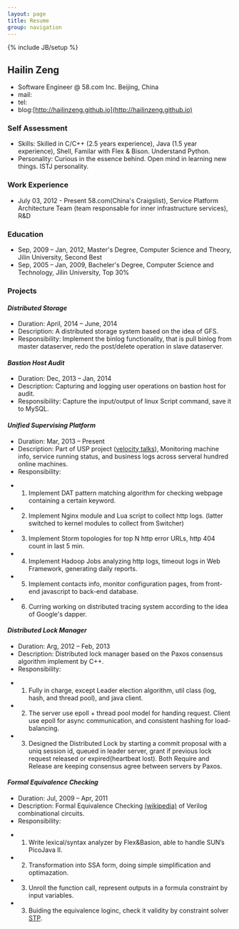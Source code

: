 ```yaml
---
layout: page
title: Resume
group: navigation
---
```

{% include JB/setup %}

## Hailin Zeng
- Software Engineer @ 58.com Inc. Beijing, China
- mail:[](mailto:)
- tel:[](tel:)
- blog:[http://hailinzeng.github.io](http://hailinzeng.github.io)

### Self Assessment ###
- Skills: Skilled in C/C++ (2.5 years experience), Java (1.5 year experience), Shell, Familar with Flex & Bison. Understand Python.
- Personality: Curious in the essence behind. Open mind in learning new things. ISTJ personality.

### Work Experience ###
- July 03, 2012 - Present 	 58.com(China's Craigslist), Service Platform Architecture Team (team responsable for inner infrastructure services), R&D

### Education ###
- Sep, 2009 – Jan, 2012, Master's Degree, Computer Science and Theory, Jilin University, Second Best
- Sep, 2005 – Jan, 2009, Bacheler's Degree, Computer Science and Technology, Jilin University, Top 30%

### Projects ###

#### *Distributed Storage* ####
- Duration: April, 2014 – June, 2014
- Description: A distributed storage system based on the idea of GFS.
- Responsibility: Implement the binlog functionality, that is pull binlog from master dataserver, redo the post/delete operation in slave dataserver.

#### *Bastion Host Audit* ####
- Duration: Dec, 2013 – Jan, 2014
- Description: Capturing and logging user operations on bastion host for audit.
- Responsibility: Capture the input/output of linux Script command, save it to MySQL.

#### *Unified Supervising Platform* ####
- Duration: Mar, 2013 – Present
- Description: Part of USP project ([velocity talks](http://velocity.oreilly.com.cn/2013/index.php?func=session&id=16)), Monitoring machine info, service running status, and business logs across serveral hundred online machines.
- Responsibility: 
* 1) Implement DAT pattern matching algorithm for checking webpage containing a certain keyword.
* 2) Implement Nginx module and Lua script to collect http logs. (latter switched to kernel modules to collect from Switcher)
* 3) Implement Storm topologies for top N http error URLs, http 404 count in last 5 min.
* 4) Implement Hadoop Jobs analyzing http logs, timeout logs in Web Framework, generating daily reports.
* 5) Implement contacts info, monitor configuration pages, from front-end javascript to back-end database. 
* 6) Curring working on distributed tracing system according to the idea of Google's dapper.

#### *Distributed Lock Manager* ####
- Duration: Arg, 2012 – Feb, 2013
- Description: Distributed lock manager based on the Paxos consensus algorithm implement by C++.
- Responsibility: 
* 1) Fully in charge, except Leader election algorithm, util class (log, hash, and thread pool), and java client.
* 2) The server use epoll + thread pool model for handing request. Client use epoll for async communication, and consistent hashing for load-balancing.
* 3) Designed the Distributed Lock by starting a commit proposal with a uniq session id, queued in leader server, grant if previous lock request released or expired(heartbeat lost). Both Require and Release are keeping consensus agree between servers by Paxos.

#### *Formal Equivalence Checking* ####
- Duration: Jul, 2009 – Apr, 2011
- Description: Formal Equivalence Checking [(wikipedia)](http://en.wikipedia.org/wiki/Formal_equivalence_checking) of Verilog combinational circuits.
- Responsibility: 
* 1) Write lexical/syntax analyzer by Flex&Basion, able to handle SUN’s PicoJava II.
* 2) Transformation into SSA form, doing simple simplification and optimazation.
* 3) Unroll the function call, represent outputs in a formula constraint by input variables.
* 3) Buiding the equivalence loginc, check it validity by constraint solver [STP](https://github.com/stp/stp).
